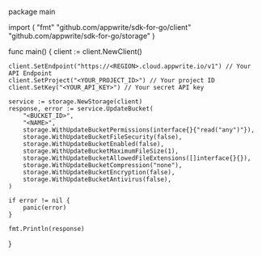 package main

import (
    "fmt"
    "github.com/appwrite/sdk-for-go/client"
    "github.com/appwrite/sdk-for-go/storage"
)

func main() {
    client := client.NewClient()

    client.SetEndpoint("https://<REGION>.cloud.appwrite.io/v1") // Your API Endpoint
    client.SetProject("<YOUR_PROJECT_ID>") // Your project ID
    client.SetKey("<YOUR_API_KEY>") // Your secret API key

    service := storage.NewStorage(client)
    response, error := service.UpdateBucket(
        "<BUCKET_ID>",
        "<NAME>",
        storage.WithUpdateBucketPermissions(interface{}{"read("any")"}),
        storage.WithUpdateBucketFileSecurity(false),
        storage.WithUpdateBucketEnabled(false),
        storage.WithUpdateBucketMaximumFileSize(1),
        storage.WithUpdateBucketAllowedFileExtensions([]interface{}{}),
        storage.WithUpdateBucketCompression("none"),
        storage.WithUpdateBucketEncryption(false),
        storage.WithUpdateBucketAntivirus(false),
    )

    if error != nil {
        panic(error)
    }

    fmt.Println(response)
}
